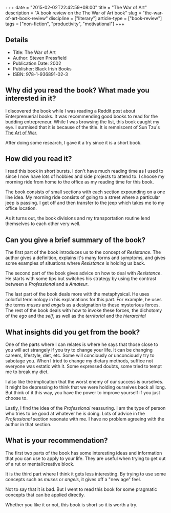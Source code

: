 +++
date = "2015-02-02T22:42:59+08:00"
title = "The War of Art"
description = "A book review on the The War of Art book"
slug = "the-war-of-art-book-review"
discipline = ["literary"]
article-type = ["book-review"]
tags = ["non-fiction", "productivity", "motivational"]
+++

## Details

+ Title: The War of Art
+ Author: Steven Pressfield
+ Publication Date: 2002
+ Publisher: Black Irish Books
+ ISBN: 978-1-936891-02-3


## Why did you read the book? What made you interested in it?

I discovered the book while I was reading a Reddit post about Enterprenuerial books. It was recommending good books to read for the budding entrepreneur. While I was browsing the list, this book caught my eye. I surmised that it is because of the title. It is remniscent of Sun Tzu's [The Art of War](http://en.wikipedia.org/wiki/The_Art_of_War).

After doing some research, I gave it a try since it is a short book.


## How did you read it?

I read this book in short bursts. I don't have much reading time as I used to since I now have lots of hobbies and side projects to attend to. I choose my morning ride from home to the office as my reading time for this book. 

The book consists of small sections with each section expounding on a one line idea. My morning ride consists of going to a street where a particular jeep is passing. I get off and then transfer to the jeep which takes me to my office location. 

As it turns out, the book divisions and my transportation routine lend themselves to each other very well.

## Can you give a brief summary of the book?

The first part of the book introduces us to the concept of *Resistance*. The author gives a definition, explains it's many forms and symptoms, and gives some examples of situations where *Resistance* is holding us back.

The second part of the book gives advice on how to deal with *Resistance*. He starts with some tips but switches his strategy by using the contrast between a *Professional* and a *Amateur*. 

The last part of the book deals more with the metaphysical. He uses colorful terminology in his explanations for this part. For example, he uses the terms *muses* and *angels* as a designation to these mysterious forces. The rest of the book deals with how to invoke these forces, the dichotomy of the *ego* and the *self*, as well as the *territorial* and the *hierarchial*

## What insights did you get from the book?

One of the parts where I can relates is where he says that those close to you will act strangely if you try to change your life. It can be changing careers, lifestyle, diet, etc. Some will conciously or unconciously try to sabotage you. When I tried to change my dietary methods, suffice not everyone was estatic with it. Some expressed doubts, some tried to tempt me to break my diet.

I also like the implication that the worst enemy of our success is ourselves. It might be depressing to think that we were holding ourselves back all long. But think of it this way, you have the power to improve yourself if you just choose to.

Lastly, I find the idea of the *Professional* reassuring. I am the type of person who tries to be good at whatever he is doing. Lots of advice in the *Professional* section resonate with me. I have no problem agreeing with the author in that section.


## What is your recommendation?

The first two parts of the book has some interesting ideas and information that you can use to apply to your life. They are useful when trying to get out of a rut or mental/creative block.

It is the third part where I think it gets less interesting. By trying to use some concepts such as *muses* or *angels*, it gives off a "new age" feel.

Not to say that it is bad. But I went to read this book for some pragmatic concepts that can be applied directly.

Whether you like it or not, this book is short so it is worth a try.
